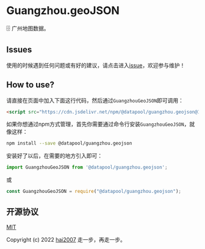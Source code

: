 # Guangzhou.geoJSON
🗄️ 广州地图数据。

## Issues
使用的时候遇到任何问题或有好的建议，请点击进入[issue](https://github.com/hai2007/datapool/issues)，欢迎参与维护！

## How to use?

请直接在页面中加入下面这行代码，然后通过```GuangzhouGeoJSON```即可调用：

```html
<script src="https://cdn.jsdelivr.net/npm/@datapool/guangzhou.geojson@1"></script>
```

如果你想通过npm方式管理，首先你需要通过命令行安装``````GuangzhouGeoJSON``````，就像这样：

```bash
npm install --save @datapool/guangzhou.geojson
```

安装好了以后，在需要的地方引入即可：

```js
import GuangzhouGeoJSON from '@datapool/guangzhou.geojson';
```

或

```js
const GuangzhouGeoJSON = require("@datapool/guangzhou.geojson");
```

开源协议
---------------------------------------
[MIT](https://github.com/hai2007/datapool/blob/master/LICENSE)

Copyright (c) 2022 [hai2007](https://hai2007.gitee.io/sweethome/) 走一步，再走一步。

